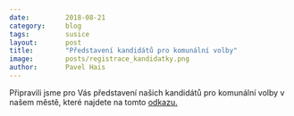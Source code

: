 ```yaml
---
date:         2018-08-21
category:     blog
tags:         susice
layout:       post
title:        "Představení kandidátů pro komunální volby" 
image:        posts/registrace_kandidatky.png
author:       Pavel Hais
---
```


Připravili jsme pro Vás představení našich kandidátů pro komunální volby v našem městě, které najdete na tomto [odkazu.](https://susice.pirati.cz/program)

